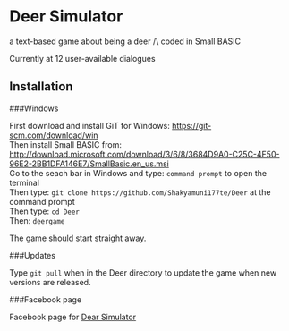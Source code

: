 # Deer Simulator
a text-based game about being a deer /\ coded in Small BASIC

Currently at 12 user-available dialogues

## Installation

###Windows

First download and install GiT for Windows: <a href src="https://git-scm.com/download/win"> https://git-scm.com/download/win</a></br>
Then install Small BASIC from: <a href src="http://download.microsoft.com/download/3/6/8/3684D9A0-C25C-4F50-96E2-2BB1DFA146E7/SmallBasic.en_us.msi">http://download.microsoft.com/download/3/6/8/3684D9A0-C25C-4F50-96E2-2BB1DFA146E7/SmallBasic.en_us.msi</a></br>
Go to the seach bar in Windows and type: ```command prompt``` to open the terminal </br>
Then type: ```git clone https://github.com/Shakyamuni177te/Deer``` at the command prompt </br>
Then type: ```cd Deer``` </br>
Then: ```deergame``` </br>

The game should start straight away.

###Updates

Type ```git pull``` when in the Deer directory to update the game when new versions are released.


###Facebook page

Facebook page for <a href src="https://www.facebook.com/pages/Deer-Simulator/">Dear Simulator</a>
